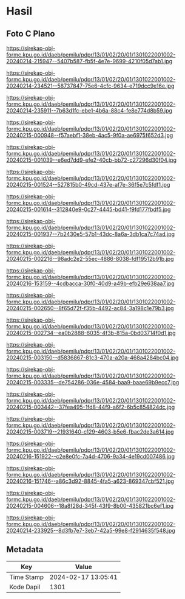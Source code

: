 # Hasil

## Foto C Plano

https://sirekap-obj-formc.kpu.go.id/daeb/pemilu/pdpr/13/01/02/20/01/1301022001002-20240214-215947--5407b587-fb5f-4e7e-9699-4210f05d7ab1.jpg

https://sirekap-obj-formc.kpu.go.id/daeb/pemilu/pdpr/13/01/02/20/01/1301022001002-20240214-234521--58737847-75e6-4cfc-9634-e719dcc9e16e.jpg

https://sirekap-obj-formc.kpu.go.id/daeb/pemilu/pdpr/13/01/02/20/01/1301022001002-20240214-235911--7b63d1fc-ebe1-4b6a-88c4-fe8e774d8b59.jpg

https://sirekap-obj-formc.kpu.go.id/daeb/pemilu/pdpr/13/01/02/20/01/1301022001002-20240215-000948--f57aebf1-38eb-4ac5-9f0a-ae6975f652d3.jpg

https://sirekap-obj-formc.kpu.go.id/daeb/pemilu/pdpr/13/01/02/20/01/1301022001002-20240215-001039--e6ed7dd9-efe2-40cb-bb72-c27296d30f04.jpg

https://sirekap-obj-formc.kpu.go.id/daeb/pemilu/pdpr/13/01/02/20/01/1301022001002-20240215-001524--527815b0-49cd-437e-af7e-36f5e7c5fdf1.jpg

https://sirekap-obj-formc.kpu.go.id/daeb/pemilu/pdpr/13/01/02/20/01/1301022001002-20240215-001614--312840e9-0c27-4445-bd41-f9fd177fbdf5.jpg

https://sirekap-obj-formc.kpu.go.id/daeb/pemilu/pdpr/13/01/02/20/01/1301022001002-20240215-001937--7b2430e5-57b1-43dc-8a6a-3db1ca7c74ad.jpg

https://sirekap-obj-formc.kpu.go.id/daeb/pemilu/pdpr/13/01/02/20/01/1301022001002-20240215-002216--98adc2e2-55ec-4886-8038-fdf19512b91b.jpg

https://sirekap-obj-formc.kpu.go.id/daeb/pemilu/pdpr/13/01/02/20/01/1301022001002-20240216-153159--4cdbacca-30f0-40d9-a49b-efb29e638aa7.jpg

https://sirekap-obj-formc.kpu.go.id/daeb/pemilu/pdpr/13/01/02/20/01/1301022001002-20240215-002650--8f65d72f-f35b-4492-ac84-3a198c1e79b3.jpg

https://sirekap-obj-formc.kpu.go.id/daeb/pemilu/pdpr/13/01/02/20/01/1301022001002-20240215-002734--ea0b2888-6035-4f3b-815a-0bd03714f0d1.jpg

https://sirekap-obj-formc.kpu.go.id/daeb/pemilu/pdpr/13/01/02/20/01/1301022001002-20240215-003150--d5836867-81c3-470a-a20a-468a4284bc04.jpg

https://sirekap-obj-formc.kpu.go.id/daeb/pemilu/pdpr/13/01/02/20/01/1301022001002-20240215-003335--de754286-036e-4584-baa9-baae69b9ecc7.jpg

https://sirekap-obj-formc.kpu.go.id/daeb/pemilu/pdpr/13/01/02/20/01/1301022001002-20240215-003442--37fea495-1fd8-44f9-a6f2-6b5c854824dc.jpg

https://sirekap-obj-formc.kpu.go.id/daeb/pemilu/pdpr/13/01/02/20/01/1301022001002-20240215-003719--21931640-c129-4603-b5e6-fbac2de3a614.jpg

https://sirekap-obj-formc.kpu.go.id/daeb/pemilu/pdpr/13/01/02/20/01/1301022001002-20240216-151922--c2e8e0fc-7a4d-4706-9a34-4e19cd007486.jpg

https://sirekap-obj-formc.kpu.go.id/daeb/pemilu/pdpr/13/01/02/20/01/1301022001002-20240216-151746--a86c3d92-8845-4fa5-a623-869347cbf521.jpg

https://sirekap-obj-formc.kpu.go.id/daeb/pemilu/pdpr/13/01/02/20/01/1301022001002-20240215-004606--18a8f28d-345f-43f9-8b00-435821bc6ef1.jpg

https://sirekap-obj-formc.kpu.go.id/daeb/pemilu/pdpr/13/01/02/20/01/1301022001002-20240214-233925--8d3fb7e7-3eb7-42a5-99e8-f2914635f548.jpg


## Metadata

| Key        | Value               |
| ---------- | ------------------- |
| Time Stamp | 2024-02-17 13:05:41 |
| Kode Dapil | 1301                |



